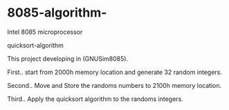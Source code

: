 # 8085-algorithm-
Intel 8085 microprocessor 

quicksort-algorithm

This project developing in (GNUSim8085).

First..
start from 2000h memory location and generate 32 random integers.

Second..
Move and Store the randoms numbers to 2100h memory location.

Third.. 
Apply the quicksort algorithm to the randoms  integers.
